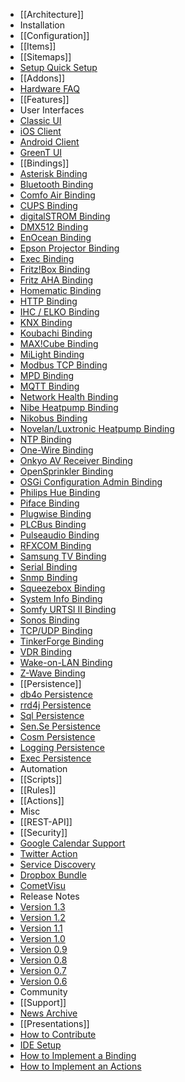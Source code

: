  * [[Architecture]]
 * Installation
  * [[Configuration]]
   * [[Items]]
   * [[Sitemaps]]
  * [Setup Quick Setup](Setup-Quick-Setup)
  * [[Addons]]
  * [Hardware FAQ](Hardware-FAQ)
 * [[Features]]
  * User Interfaces
   * [Classic UI](Web-AppUI)
   * [iOS Client](iOS-UI)
   * [Android Client](HABDroid)
   * [GreenT UI](TouchUI)
  * [[Bindings]]
   * [Asterisk Binding](Asterisk-Binding)
   * [Bluetooth Binding](Bluetooth-Binding)
   * [Comfo Air Binding](Comfo-Air-Binding)
   * [CUPS Binding](CUPS-Binding)
   * [digitalSTROM Binding](digitalSTROM-Binding)
   * [DMX512 Binding](DMX-Binding)
   * [EnOcean Binding](EnOcean-Binding)
   * [Epson Projector Binding](Epson-Projector-Binding)
   * [Exec Binding](Exec-Binding)
   * [Fritz!Box Binding](Fritz-Box-Binding)
   * [Fritz AHA Binding](Fritz-AHA-Binding)
   * [Homematic Binding](Homematic-Binding)
   * [HTTP Binding](Http-Binding)
   * [IHC / ELKO Binding](IHC-Binding)
   * [KNX Binding](KNX-Binding)
   * [Koubachi Binding](Koubachi-Binding)
   * [MAX!Cube Binding](Max-Cube-Binding)
   * [MiLight Binding](Milight-Binding)
   * [Modbus TCP Binding](Modbus-Tcp-Binding)
   * [MPD Binding](Mpd-Binding)
   * [MQTT Binding](MQTT-Binding)
   * [Network Health Binding](Network-Health-Binding)
   * [Nibe Heatpump Binding](Nibe-Heat-Pump-Binding)
   * [Nikobus Binding](Nikobus-Binding)
   * [Novelan/Luxtronic Heatpump Binding](Novelan-Heat-PumpB-inding)
   * [NTP Binding](Ntp-Binding)
   * [One-Wire Binding](One-Wire-Binding)
   * [Onkyo AV Receiver Binding](Onkyo-Binding)
   * [OpenSprinkler Binding](Open-Sprinkler)
   * [OSGi Configuration Admin Binding](Config-Admin-Binding)
   * [Philips Hue Binding](Hue-Binding)
   * [Piface Binding](Piface-Binding)
   * [Plugwise Binding](Plugwise-Binding)
   * [PLCBus Binding](PLC-Bus-Binding)
   * [Pulseaudio Binding](Pulseaudio-Binding)
   * [RFXCOM Binding](RFXCOM-Binding)
   * [Samsung TV Binding](Samsung-TV-Binding)
   * [Serial Binding](Serial-Binding)
   * [Snmp Binding](Snmp-Binding)
   * [Squeezebox Binding](Squeezebox-Binding)
   * [System Info Binding](Systeminfo-Binding)
   * [Somfy URTSI II Binding](URTSI-Binding)
   * [Sonos Binding](Sonos-Binding)
   * [TCP/UDP Binding](TCP-Binding)
   * [TinkerForge Binding](Tinkerforge-Binding)
   * [VDR Binding](VDR-Binding)
   * [Wake-on-LAN Binding](WoL-Binding)
   * [Z-Wave Binding](Z-Wave-Binding)
  * [[Persistence]]
   * [db4o Persistence](db4o-Persistence)
   * [rrd4j Persistence](rrd4j-Persistence)
   * [Sql Persistence](Sql-Persistence)
   * [Sen.Se Persistence](Sense-Persistence)
   * [Cosm Persistence](Cosm-Persistence)
   * [Logging Persistence](Logging-Persistence)
   * [Exec Persistence](Exec-Persistence)
  * Automation
   * [[Scripts]]
   * [[Rules]]
   * [[Actions]]
  * Misc
   * [[REST-API]]
   * [[Security]]
   * [Google Calendar Support](GCal-Binding)
   * [Twitter Action](Twitter-Action)
   * [Service Discovery](Service-Discovery)
   * [Dropbox Bundle](Dropbox-IO)
   * [CometVisu](Comet-Visu)
  * Release Notes
   * [Version 1.3](Release-Notes-13)
   * [Version 1.2](Release-Notes-12)
   * [Version 1.1](Release-Notes-11)
   * [Version 1.0](Release-Notes-10)
   * [Version 0.9](Release-Notes-09)
   * [Version 0.8](Release-Notes-08)
   * [Version 0.7](ReleaseNotes-07)
   * [Version 0.6](ReleaseNotes-06)
  * Community
   * [[Support]]
   * [News Archive](News-Archive)
   * [[Presentations]]
   * [How to Contribute](How-To-Contribute)
   * [IDE Setup](IDE-Setup)
   * [How to Implement a Binding](How-To-Implement-A-Binding)
   * [How to Implement an Actions](How-To-Implement-An-Action)
